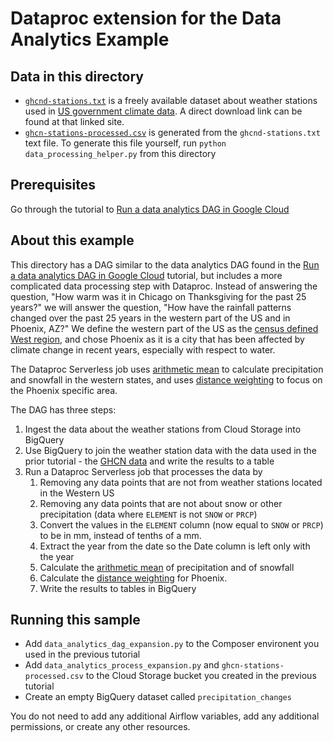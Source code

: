 # Dataproc extension for the Data Analytics Example

## Data in this directory
* [`ghcnd-stations.txt`](./ghcnd-stations.txt) is a freely available dataset about weather stations used in [US government climate data](https://www.ncei.noaa.gov/access/metadata/landing-page/bin/iso?id=gov.noaa.ncdc:C00861). A direct download link can be found at that linked site.
* [`ghcn-stations-processed.csv`](./ghcn-stations-processed.csv) is generated from the `ghcnd-stations.txt` text file. To generate this file yourself, run `python data_processing_helper.py` from this directory


## Prerequisites
Go through the tutorial to [Run a data analytics DAG in Google Cloud](https://cloud.google.com/composer/docs/data-analytics-googlecloud)

## About this example 

This directory has a DAG similar to the data analytics DAG found in the [Run a data analytics DAG in Google Cloud](https://cloud.google.com/composer/docs/data-analytics-googlecloud) tutorial, but includes a more complicated data processing step with Dataproc. Instead of answering the question, "How warm was it in Chicago on Thanksgiving for the past 25 years?" we will answer the question, "How have the rainfall patterns changed over the past 25 years in the western part of the US and in Phoenix, AZ?" We define the western part of the US as the [census defined West region](https://www2.census.gov/geo/pdfs/maps-data/maps/reference/us_regdiv.pdf), and chose Phoenix as it is a city that has been affected by climate change in recent years, especially with respect to water. 

The Dataproc Serverless job uses [arithmetic mean](https://www.weather.gov/abrfc/map#:~:text=The%20grid%20point%20precipitation%20value,obtain%20the%20areal%20average%20precipitation.) to calculate precipitation and snowfall in the western states, and uses [distance weighting](https://www.weather.gov/abrfc/map#:~:text=The%20grid%20point%20precipitation%20value,obtain%20the%20areal%20average%20precipitation.) to focus on the Phoenix specific area.


The DAG has three steps:

1. Ingest the data about the weather stations from Cloud Storage into BigQuery
2. Use BigQuery to join the weather station data with the data used in the prior tutorial - the [GHCN data](https://console.cloud.google.com/marketplace/details/noaa-public/ghcn-d?_ga=2.256175883.1820196808.1661536029-806997694.1661364277) and write the results to a table
3. Run a Dataproc Serverless job that processes the data by
    1. Removing any data points that are not from weather stations located in the Western US
    2. Removing any data points that are not about snow or other precipitation (data where `ELEMENT` is not `SNOW` or `PRCP`)
    3. Convert the values in the `ELEMENT` column (now equal to `SNOW` or `PRCP`) to be in mm, instead of tenths of a mm. 
    4. Extract the year from the date so the Date column is left only with the year
    5. Calculate the [arithmetic mean](https://www.weather.gov/abrfc/map#:~:text=The%20grid%20point%20precipitation%20value,obtain%20the%20areal%20average%20precipitation.) of precipitation and of snowfall
    6. Calculate the [distance weighting](https://www.weather.gov/abrfc/map#:~:text=The%20grid%20point%20precipitation%20value,obtain%20the%20areal%20average%20precipitation.) for Phoenix. 
    7. Write the results to tables in BigQuery

## Running this sample
* Add `data_analytics_dag_expansion.py` to the Composer environent you used in the previous tutorial
* Add `data_analytics_process_expansion.py` and `ghcn-stations-processed.csv` to the Cloud Storage bucket you created in the previous tutorial
* Create an empty BigQuery dataset called `precipitation_changes`

You do not need to add any additional Airflow variables, add any additional permissions, or create any other resources. 